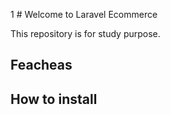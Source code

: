 1 # Welcome to Laravel Ecommerce

This repository is for study purpose.

## Feacheas

## How to install
